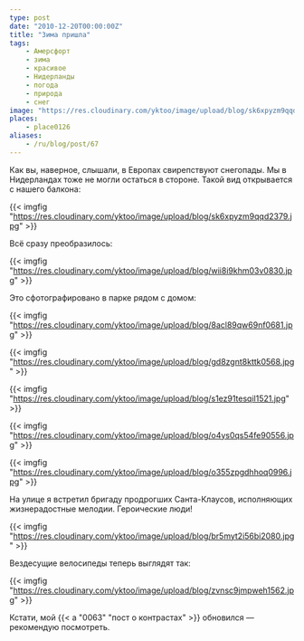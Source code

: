 ```yaml
---
type: post
date: "2010-12-20T00:00:00Z"
title: "Зима пришла"
tags:
    - Амерсфорт
    - зима
    - красивое
    - Нидерланды
    - погода
    - природа
    - снег
image: "https://res.cloudinary.com/yktoo/image/upload/blog/sk6xpyzm9qqd2379.jpg"
places:
    - place0126
aliases:
    - /ru/blog/post/67
---
```


Как вы, наверное, слышали, в Европах свирепствуют снегопады. Мы в Нидерландах тоже не могли остаться в стороне. Такой вид открывается с нашего балкона:

{{< imgfig "https://res.cloudinary.com/yktoo/image/upload/blog/sk6xpyzm9qqd2379.jpg" >}}

<!--more-->

Всё сразу преобразилось:

{{< imgfig "https://res.cloudinary.com/yktoo/image/upload/blog/wii8i9khm03v0830.jpg" >}}

Это сфотографировано в парке рядом с домом:

{{< imgfig "https://res.cloudinary.com/yktoo/image/upload/blog/8acl89qw69nf0681.jpg" >}}

{{< imgfig "https://res.cloudinary.com/yktoo/image/upload/blog/gd8zgnt8kttk0568.jpg" >}}

{{< imgfig "https://res.cloudinary.com/yktoo/image/upload/blog/s1ez91tesqil1521.jpg" >}}

{{< imgfig "https://res.cloudinary.com/yktoo/image/upload/blog/o4ys0qs54fe90556.jpg" >}}

{{< imgfig "https://res.cloudinary.com/yktoo/image/upload/blog/o355zpgdhhoq0996.jpg" >}}

На улице я встретил бригаду продрогших Санта-Клаусов, исполняющих жизнерадостные мелодии. Героические люди!

{{< imgfig "https://res.cloudinary.com/yktoo/image/upload/blog/br5myt2i56bi2080.jpg" >}}

Вездесущие велосипеды теперь выглядят так:

{{< imgfig "https://res.cloudinary.com/yktoo/image/upload/blog/zvnsc9jmpweh1562.jpg" >}}

Кстати, мой {{< a "0063" "пост о контрастах" >}} обновился — рекомендую посмотреть.
